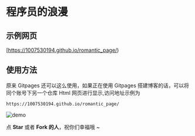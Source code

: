 # 程序员的浪漫

## 示例网页
[https://1007530194.github.io/romantic_page/)

## 使用方法

原来 Gitpages 还可以这么使用，如果正在使用 Gitpages 搭建博客的话，可以将同个账号下另一个仓库 Html 网页进行显示,访问地址示例为

`https://1007530194.github.io/romantic_page/`

![demo](https://ws1.sinaimg.cn/large/c3a916a7gy1fnqsygoap5j20le09e3z7.jpg)


点 **Star** 或者 **Fork 的人**，祝你们幸福哦 ~
